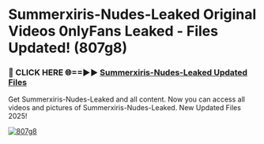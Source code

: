 # Summerxiris-Nudes-Leaked Original Videos 0nlyFans Leaked - Files Updated! (807g8)

<h3>🔴 CLICK HERE 🌐==►► <a href="https://tinyurl.com/yc6ubb5a" rel="nofollow">Summerxiris-Nudes-Leaked Updated Files</a></h3>

Get Summerxiris-Nudes-Leaked and all content. Now you can access all videos and pictures of Summerxiris-Nudes-Leaked. New Updated Files 2025!

[![807g8](https://i.imgur.com/7eu0CRL.gif)](https://tinyurl.com/yc6ubb5a)
